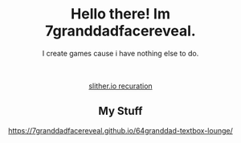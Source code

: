 <div align=center>
<h1>Hello there! Im 7granddadfacereveal.</h1>
<p>I create games cause i have nothing else to do.</p>
<br>
<br>
<a href="https://7granddadfacereveal.github.io/slither.io/">slither.io recuration</a>
  <h2>
    My Stuff
  </h2>
  <a href="textbox lounge">
    https://7granddadfacereveal.github.io/64granddad-textbox-lounge/
  </a>
</div>
